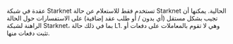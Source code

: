 عقدة في شبكة Starknet تستخدم فقط للاستعلام عن حالة Starknet الحالية. يمكنها أن تجيب بشكل مستقل (أي بدون / أو طلب عقد إضافية) على الاستفسارات حول الحالة الراهنة لشبكة Starknet، بما في ذلك حالة L1. وهي لا تقوم بالمعاملات على دفعات أو تثبت دفعات منها.